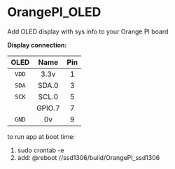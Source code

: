 # OrangePI_OLED
Add OLED display with sys info to your Orange PI board

**Display connection:**

| OLED |    Name   |  Pin  | 
|:----:|:---------:|:-----:|
|`VDD` |    3.3v   |  1    |
|`SDA` |   SDA.0   |  3    |
|`SCK` |   SCL.0   |  5    |
|      |  GPIO.7   |  7    |
|`GND` |    0v     |  9    |

to run app at boot time:
1. sudo crontab -e
2. add: @reboot /<path to project>/ssd1306/build/OrangePI_ssd1306

